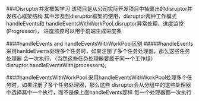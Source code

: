 ###Disruptor并发框架学习
    该项目是从公司实际开发项目中抽离出的disruptor并发核心框架结构
    其中涉及到disruptor框架的使用，disruptor两种工作模式handleEvents和
    handleEventsWithWorkPool,disruptor异常处理，进度监控(Progressor)，
    进度监控可以用于前端生成进度条
    
####handleEvents and handleEventsWithWorkPool区别
#####handleEvents
    采用hanldeEvents处理多个任务时，如果注册了多个任务处理器，那么这些任务处理器
    会一次执行，（当然这些任务处理器要属于同一个工作组）disruptor.handleEventsWith(processors);

####handleEventsWithWorkPool
    采用handleEventsWithWorkPool处理多个任务时，如果注册了多个任务处理器，那么这些
    disruptor会从分组中的这些处理器中选择其中一个执行，而不是像上面handleEvents那样
    每一个处理器都一次执行
    
